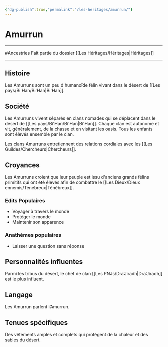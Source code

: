 ```yaml
---
{"dg-publish":true,"permalink":"/les-heritages/amurrun/"}
---
```


# Amurrun
---
#Ancestries 
Fait partie du dossier [[Les Héritages/Héritages\|Héritages]]

-------
## Histoire
Les Amurruns sont un peu d'humanoïde félin vivant dans le désert de [[Les pays/Bi'Han/Bi'Han\|Bi'Han]].
## Société
Les Amurruns vivent séparés en clans nomades qui se déplacent dans le désert de [[Les pays/Bi'Han/Bi'Han\|Bi'Han]]. Chaque clan est autonome et vit, généralement, de la chasse et en visitant les oasis. Tous les enfants sont élevés ensemble par le clan.

Les clans Amurruns entretiennent des relations cordiales avec les [[Les Guildes/Chercheurs\|Chercheurs]].
## Croyances
Les Amurruns croient que leur peuple est issu d'anciens grands félins primitifs qui ont été élevés afin de combattre le [[Les Dieux/Dieux ennemis/Ténébreux\|Ténébreux]].
### Edits Populaires
- Voyager à travers le monde
- Protéger le monde
- Maintenir son apparence
### Anathèmes populaires
- Laisser une question sans réponse
## Personnalités influentes
Parmi les tribus du désert, le chef de clan [[Les PNJs/Dra’Jiradh\|Dra’Jiradh]] est le plus influent.
## Langage
Les Amurrun parlent l’Amurrun.
## Tenues spécifiques
Des vêtements amples et complets qui protègent de la chaleur et des sables du désert.